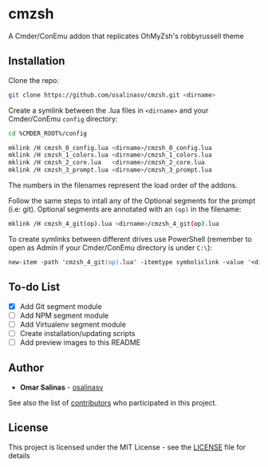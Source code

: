 # cmzsh

A Cmder/ConEmu addon that replicates OhMyZsh's robbyrussell theme

## Installation

Clone the repo:

```sh
git clone https://github.com/osalinasv/cmzsh.git <dirname>
```

Create a symlink between the .lua files in `<dirname>` and your Cmder/ConEmu `config` directory:

```sh
cd %CMDER_ROOT%/config

mklink /H cmzsh_0_config.lua <dirname>/cmzsh_0_config.lua
mklink /H cmzsh_1_colors.lua <dirname>/cmzsh_1_colors.lua
mklink /H cmzsh_2_core.lua   <dirname>/cmzsh_2_core.lua
mklink /H cmzsh_3_prompt.lua <dirname>/cmzsh_3_prompt.lua
```

The numbers in the filenames represent the load order of the addons.

Follow the same steps to intall any of the Optional segments for the prompt (i.e: git).
Optional segments are annotated with an `(op)` in the filename:

```sh
mklink /H cmzsh_4_git(op).lua <dirname>/cmzsh_4_git(op).lua
```

To create symlinks between different drives use PowerShell (remember to open as Admin if your Cmder/ConEmu directory is under `C:\`):

```ps
new-item -path 'cmzsh_4_git(op).lua' -itemtype symboliclink -value '<dirname>\cmzsh_4_git(op).lua'
```

## To-do List

- [x] Add Git segment module
- [ ] Add NPM segment module
- [ ] Add Virtualenv segment module
- [ ] Create installation/updating scripts
- [ ] Add preview images to this README

## Author

- **Omar Salinas** - [osalinasv](https://github.com/osalinasv)

See also the list of [contributors](https://github.com/osalinasv/cmzsh/contributors) who participated in this project.

## License

This project is licensed under the MIT License - see the [LICENSE](LICENSE) file for details
